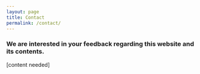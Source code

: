 ```yaml
---
layout: page
title: Contact
permalink: /contact/
---
```

### We are interested in your feedback regarding this website and its contents.


[content needed]
